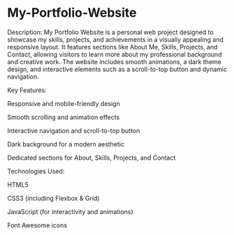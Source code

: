 # My-Portfolio-Website


Description:
My Portfolio Website is a personal web project designed to showcase my skills, projects, and achievements in a visually appealing and responsive layout. It features sections like About Me, Skills, Projects, and Contact, allowing visitors to learn more about my professional background and creative work. The website includes smooth animations, a dark theme design, and interactive elements such as a scroll-to-top button and dynamic navigation.

Key Features:

Responsive and mobile-friendly design

Smooth scrolling and animation effects

Interactive navigation and scroll-to-top button

Dark background for a modern aesthetic

Dedicated sections for About, Skills, Projects, and Contact

Technologies Used:

HTML5

CSS3 (including Flexbox & Grid)

JavaScript (for interactivity and animations)

Font Awesome icons
